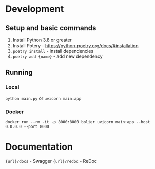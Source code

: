 # Development
## Setup and basic commands 
1. Install Python 3.8 or greater  
2. Install Potery - https://python-poetry.org/docs/#installation  
3. `poetry install` - install dependencies 
4. `poetry add {name}` - add new dependency

## Running 
### Local 
`python main.py` or `uvicorn main:app`
### Docker 
`docker run --rm -it -p 8000:8000 bolier uvicorn main:app --host 0.0.0.0 --port 8000`

# Documentation 
`{url}/docs` - Swagger
`{url}/redoc` - ReDoc